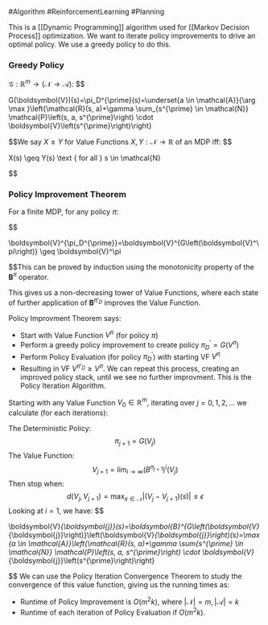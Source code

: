#Algorithm 
#ReinforcementLearning 
#Planning

This is a [[Dynamic Programming]] algorithm used for [[Markov Decision Process]] optimization.
We want to iterate policy improvements to drive an optimal policy. We use a greedy policy to do this.

### Greedy Policy
$\mathcal{G}:\mathbb{R}^m\rightarrow(\mathcal{N}\rightarrow\mathcal{A})$:
$$

G(\boldsymbol{V})(s)=\pi_D^{\prime}(s)=\underset{a \in \mathcal{A}}{\arg \max }\left\{\mathcal{R}(s, a)+\gamma \sum_{s^{\prime} \in \mathcal{N}} \mathcal{P}\left(s, a, s^{\prime}\right) \cdot \boldsymbol{V}\left(s^{\prime}\right)\right\}

$$We say $X \geq Y$ for Value Functions $X, Y: \mathcal{N} \rightarrow \mathbb{R}$ of an MDP iff:
$$

X(s) \geq Y(s) \text { for all } s \in \mathcal{N}

$$  

### Policy Improvement Theorem
For a finite MDP, for any policy $\pi$:

$$

\boldsymbol{V}^{\pi_D^{\prime}}=\boldsymbol{V}^{G\left(\boldsymbol{V}^\pi\right)} \geq \boldsymbol{V}^\pi

$$This can be proved by induction using the monotonicity property of the $\boldsymbol{B}^\pi$ operator.

This gives us a non-decreasing tower of Value Functions, where each state of further application of $\boldsymbol{B}^{\pi'_D}$ improves the Value Function.

Policy Improvment Theorem says:
- Start with Value Function $V^\pi$ (for policy $\pi$)
- Perform a greedy policy improvement to create policy $\pi_D^′=G(V^\pi)$
- Perform Policy Evaluation (for policy  $\pi_D^′$) with starting VF $V^\pi$
- Resulting in VF $V^{\pi'_D} \geq V^\pi$.
We can repeat this process, creating an improved policy stack, until we see no further improvment. This is the Policy Iteration Algorithm.

Starting with any Value Function $V_0\in\mathbb{R}^m$, iterating over $j = 0, 1, 2, ...$ we calculate (for each iterations):

The Deterministic Policy:
$$ \pi_{j+1} = G(V_j)$$
The Value Function:
$$ V_{j+1} = \lim_{i\rightarrow\infty}(B^{\pi_{j+1}})^i(V_j)$$
Then stop when:
$$ d(V_j, V_{j+1}) = \max_{x\in\mathcal{N}}|(V_j - V_{j+1})(s)| \leq \epsilon$$
Looking at $i = 1$, we have:
$$

\boldsymbol{V}_{\boldsymbol{j}}(s)=\boldsymbol{B}^{G\left(\boldsymbol{V}_{\boldsymbol{j}}\right)}\left(\boldsymbol{V}_{\boldsymbol{j}}\right)(s)=\max _{a \in \mathcal{A}}\left\{\mathcal{R}(s, a)+\gamma \sum_{s^{\prime} \in \mathcal{N}} \mathcal{P}\left(s, a, s^{\prime}\right) \cdot \boldsymbol{V}_{\boldsymbol{j}}\left(s^{\prime}\right)\right\}

$$
We can use the Policy Iteration Convergence Theorem to study the convergence of this value function, giving us the running times as:
- Runtime of Policy Improvement is $O(m^2k)$, where $|\mathcal{N}| = m, |\mathcal{A}| = k$
- Runtime of each iteration of Policy Evaluation if $O(m^2k)$.
